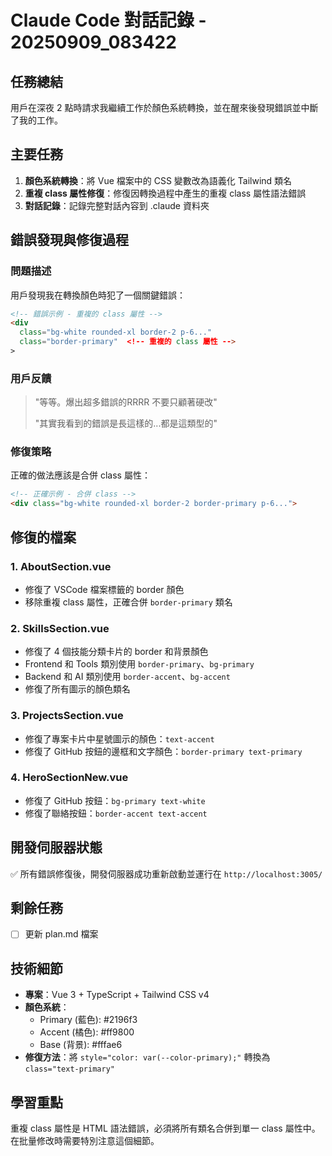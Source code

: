# Claude Code 對話記錄 - 20250909_083422

## 任務總結
用戶在深夜 2 點時請求我繼續工作於顏色系統轉換，並在醒來後發現錯誤並中斷了我的工作。

## 主要任務
1. **顏色系統轉換**：將 Vue 檔案中的 CSS 變數改為語義化 Tailwind 類名
2. **重複 class 屬性修復**：修復因轉換過程中產生的重複 class 屬性語法錯誤
3. **對話記錄**：記錄完整對話內容到 .claude 資料夾

## 錯誤發現與修復過程

### 問題描述
用戶發現我在轉換顏色時犯了一個關鍵錯誤：
```html
<!-- 錯誤示例 - 重複的 class 屬性 -->
<div 
  class="bg-white rounded-xl border-2 p-6..."
  class="border-primary"  <!-- 重複的 class 屬性 -->
>
```

### 用戶反饋
> "等等。爆出超多錯誤的RRRR 不要只顧著硬改"
> 
> "其實我看到的錯誤是長這樣的...都是這類型的"

### 修復策略
正確的做法應該是合併 class 屬性：
```html
<!-- 正確示例 - 合併 class -->
<div class="bg-white rounded-xl border-2 border-primary p-6...">
```

## 修復的檔案

### 1. AboutSection.vue
- 修復了 VSCode 檔案標籤的 border 顏色
- 移除重複 class 屬性，正確合併 `border-primary` 類名

### 2. SkillsSection.vue  
- 修復了 4 個技能分類卡片的 border 和背景顏色
- Frontend 和 Tools 類別使用 `border-primary`、`bg-primary`
- Backend 和 AI 類別使用 `border-accent`、`bg-accent`
- 修復了所有圖示的顏色類名

### 3. ProjectsSection.vue
- 修復了專案卡片中星號圖示的顏色：`text-accent`
- 修復了 GitHub 按鈕的邊框和文字顏色：`border-primary text-primary`

### 4. HeroSectionNew.vue
- 修復了 GitHub 按鈕：`bg-primary text-white`
- 修復了聯絡按鈕：`border-accent text-accent`

## 開發伺服器狀態
✅ 所有錯誤修復後，開發伺服器成功重新啟動並運行在 `http://localhost:3005/`

## 剩餘任務
- [ ] 更新 plan.md 檔案

## 技術細節
- **專案**：Vue 3 + TypeScript + Tailwind CSS v4
- **顏色系統**：
  - Primary (藍色): #2196f3
  - Accent (橘色): #ff9800
  - Base (背景): #fffae6
- **修復方法**：將 `style="color: var(--color-primary);"` 轉換為 `class="text-primary"`

## 學習重點
重複 class 屬性是 HTML 語法錯誤，必須將所有類名合併到單一 class 屬性中。在批量修改時需要特別注意這個細節。